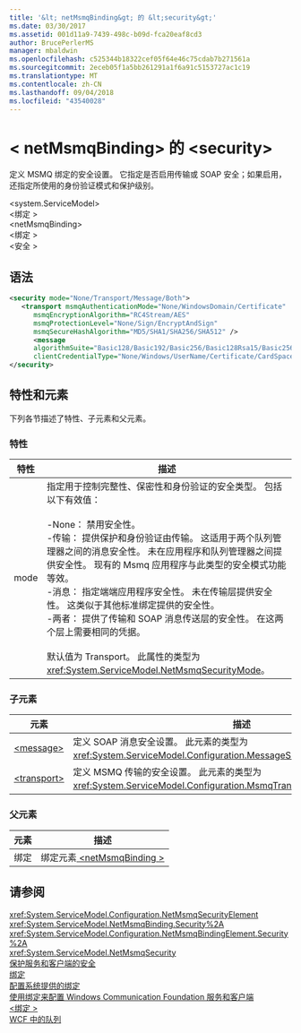 ```yaml
---
title: '&lt; netMsmqBinding&gt; 的 &lt;security&gt;'
ms.date: 03/30/2017
ms.assetid: 001d11a9-7439-498c-b09d-fca20eaf8cd3
author: BrucePerlerMS
manager: mbaldwin
ms.openlocfilehash: c525344b18322cef05f64e46c75cdab7b271561a
ms.sourcegitcommit: 2eceb05f1a5bb261291a1f6a91c5153727ac1c19
ms.translationtype: MT
ms.contentlocale: zh-CN
ms.lasthandoff: 09/04/2018
ms.locfileid: "43540028"
---
```

# <a name="ltsecuritygt-of-ltnetmsmqbindinggt"></a>&lt; netMsmqBinding&gt; 的 &lt;security&gt;
定义 MSMQ 绑定的安全设置。 它指定是否启用传输或 SOAP 安全；如果启用，还指定所使用的身份验证模式和保护级别。  
  
 \<system.ServiceModel>  
\<绑定 >  
\<netMsmqBinding>  
\<绑定 >  
\<安全 >  
  
## <a name="syntax"></a>语法  
  
```xml  
<security mode="None/Transport/Message/Both">  
   <transport msmqAuthenticationMode="None/WindowsDomain/Certificate"  
      msmqEncryptionAlgorithm="RC4Stream/AES"  
      msmqProtectionLevel="None/Sign/EncryptAndSign"  
      msmqSecureHashAlgorithm="MD5/SHA1/SHA256/SHA512" />  
      <message  
      algorithmSuite="Basic128/Basic192/Basic256/Basic128Rsa15/Basic256Rsa15/TripleDes/TripleDesRsa15/Basic128Sha256/Basic192Sha256/TripleDesSha256/Basic128Sha256Rsa15/Basic192Sha256Rsa15/Basic256Sha256Rsa15/TripleDesSha256Rsa15"  
      clientCredentialType="None/Windows/UserName/Certificate/CardSpace"/>  
</security>  
```  
  
## <a name="attributes-and-elements"></a>特性和元素  
 下列各节描述了特性、子元素和父元素。  
  
### <a name="attributes"></a>特性  
  
|特性|描述|  
|---------------|-----------------|  
|mode|指定用于控制完整性、保密性和身份验证的安全类型。 包括以下有效值：<br /><br /> -None： 禁用安全性。<br />-传输： 提供保护和身份验证由传输。 这适用于两个队列管理器之间的消息安全性。 未在应用程序和队列管理器之间提供安全性。 现有的 Msmq 应用程序与此类型的安全模式功能等效。<br />-消息： 指定端端应用程序安全性。 未在传输层提供安全性。 这类似于其他标准绑定提供的安全性。<br />-两者： 提供了传输和 SOAP 消息传送层的安全性。 在这两个层上需要相同的凭据。<br /><br /> 默认值为 Transport。 此属性的类型为 <xref:System.ServiceModel.NetMsmqSecurityMode>。|  
  
### <a name="child-elements"></a>子元素  
  
|元素|描述|  
|-------------|-----------------|  
|[\<message>](../../../../../docs/framework/configure-apps/file-schema/wcf/message-of-netmsmqbinding.md)|定义 SOAP 消息安全设置。 此元素的类型为 <xref:System.ServiceModel.Configuration.MessageSecurityOverMsmqElement>。|  
|[\<transport>](../../../../../docs/framework/configure-apps/file-schema/wcf/transport-of-netmsmqbinding.md)|定义 MSMQ 传输的安全设置。 此元素的类型为 <xref:System.ServiceModel.Configuration.MsmqTransportSecurityElement>。|  
  
### <a name="parent-elements"></a>父元素  
  
|元素|描述|  
|-------------|-----------------|  
|绑定|绑定元素[ \<netMsmqBinding >](../../../../../docs/framework/configure-apps/file-schema/wcf/netmsmqbinding.md)|  
  
## <a name="see-also"></a>请参阅  
 <xref:System.ServiceModel.Configuration.NetMsmqSecurityElement>  
 <xref:System.ServiceModel.NetMsmqBinding.Security%2A>  
 <xref:System.ServiceModel.Configuration.NetMsmqBindingElement.Security%2A>  
 <xref:System.ServiceModel.NetMsmqSecurity>  
 [保护服务和客户端的安全](../../../../../docs/framework/wcf/feature-details/securing-services-and-clients.md)  
 [绑定](../../../../../docs/framework/wcf/bindings.md)  
 [配置系统提供的绑定](../../../../../docs/framework/wcf/feature-details/configuring-system-provided-bindings.md)  
 [使用绑定来配置 Windows Communication Foundation 服务和客户端](https://msdn.microsoft.com/library/bd8b277b-932f-472f-a42a-b02bb5257dfb)  
 [\<绑定 >](../../../../../docs/framework/misc/binding.md)  
 [WCF 中的队列](../../../../../docs/framework/wcf/feature-details/queues-in-wcf.md)
